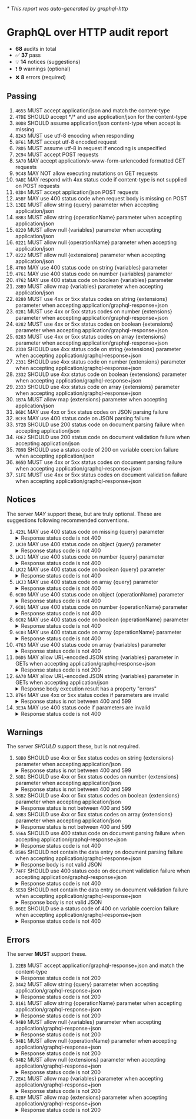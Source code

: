<i>* This report was auto-generated by graphql-http</i>

<h1>GraphQL over HTTP audit report</h1>

<ul>
<li><b>68</b> audits in total</li>
<li><span style="font-family: monospace">✅</span> <b>37</b> pass</li>
<li><span style="font-family: monospace">💡</span> <b>14</b> notices (suggestions)</li>
<li><span style="font-family: monospace">❗️</span> <b>9</b> warnings (optional)</li>
<li><span style="font-family: monospace">❌</span> <b>8</b> errors (required)</li>
</ul>

<h2>Passing</h2>
<ol>
<li><code>4655</code> MUST accept application/json and match the content-type</li>
<li><code>47DE</code> SHOULD accept */* and use application/json for the content-type</li>
<li><code>80D8</code> SHOULD assume application/json content-type when accept is missing</li>
<li><code>82A3</code> MUST use utf-8 encoding when responding</li>
<li><code>BF61</code> MUST accept utf-8 encoded request</li>
<li><code>78D5</code> MUST assume utf-8 in request if encoding is unspecified</li>
<li><code>2C94</code> MUST accept POST requests</li>
<li><code>5A70</code> MAY accept application/x-www-form-urlencoded formatted GET requests</li>
<li><code>9C48</code> MAY NOT allow executing mutations on GET requests</li>
<li><code>9ABE</code> MAY respond with 4xx status code if content-type is not supplied on POST requests</li>
<li><code>03D4</code> MUST accept application/json POST requests</li>
<li><code>A5BF</code> MAY use 400 status code when request body is missing on POST</li>
<li><code>13EE</code> MUST allow string {query} parameter when accepting application/json</li>
<li><code>B8B3</code> MUST allow string {operationName} parameter when accepting application/json</li>
<li><code>0220</code> MUST allow null {variables} parameter when accepting application/json</li>
<li><code>0221</code> MUST allow null {operationName} parameter when accepting application/json</li>
<li><code>0222</code> MUST allow null {extensions} parameter when accepting application/json</li>
<li><code>4760</code> MAY use 400 status code on string {variables} parameter</li>
<li><code>4761</code> MAY use 400 status code on number {variables} parameter</li>
<li><code>4762</code> MAY use 400 status code on boolean {variables} parameter</li>
<li><code>28B9</code> MUST allow map {variables} parameter when accepting application/json</li>
<li><code>0280</code> MUST use 4xx or 5xx status codes on string {extensions} parameter when accepting application/graphql-response+json</li>
<li><code>0281</code> MUST use 4xx or 5xx status codes on number {extensions} parameter when accepting application/graphql-response+json</li>
<li><code>0282</code> MUST use 4xx or 5xx status codes on boolean {extensions} parameter when accepting application/graphql-response+json</li>
<li><code>0283</code> MUST use 4xx or 5xx status codes on array {extensions} parameter when accepting application/graphql-response+json</li>
<li><code>2330</code> SHOULD use 4xx status code on string {extensions} parameter when accepting application/graphql-response+json</li>
<li><code>2331</code> SHOULD use 4xx status code on number {extensions} parameter when accepting application/graphql-response+json</li>
<li><code>2332</code> SHOULD use 4xx status code on boolean {extensions} parameter when accepting application/graphql-response+json</li>
<li><code>2333</code> SHOULD use 4xx status code on array {extensions} parameter when accepting application/graphql-response+json</li>
<li><code>1B7A</code> MUST allow map {extensions} parameter when accepting application/json</li>
<li><code>B6DC</code> MAY use 4xx or 5xx status codes on JSON parsing failure</li>
<li><code>BCF8</code> MAY use 400 status code on JSON parsing failure</li>
<li><code>572B</code> SHOULD use 200 status code on document parsing failure when accepting application/json</li>
<li><code>FDE2</code> SHOULD use 200 status code on document validation failure when accepting application/json</li>
<li><code>7B9B</code> SHOULD use a status code of 200 on variable coercion failure when accepting application/json</li>
<li><code>865D</code> MUST use 4xx or 5xx status codes on document parsing failure when accepting application/graphql-response+json</li>
<li><code>51FE</code> MUST use 4xx or 5xx status codes on document validation failure when accepting application/graphql-response+json</li>
</ol>

<h2>Notices</h2>
The server <i>MAY</i> support these, but are truly optional. These are suggestions following recommended conventions.
<ol>
<li><code>423L</code> MAY use 400 status code on missing {query} parameter
<details>
<summary>Response status code is not 400</summary>
<pre><code class="lang-json">{
  "statusText": "Not Acceptable",
  "status": 406,
  "headers": {
    "vary": "Accept-Encoding",
    "date": "<timestamp>",
    "content-type": "text/plain;charset=UTF-8",
    "content-length": "14"
  },
  "body": "Not Acceptable"
}
</code></pre>
</details>
</li>
<li><code>LKJ0</code> MAY use 400 status code on object {query} parameter
<details>
<summary>Response status code is not 400</summary>
<pre><code class="lang-json">{
  "statusText": "OK",
  "status": 200,
  "headers": {
    "vary": "Accept-Encoding",
    "date": "<timestamp>",
    "content-type": "application/json",
    "content-length": "45",
    "content-encoding": "gzip"
  },
  "body": {
    "errors": [
      {}
    ]
  }
}
</code></pre>
</details>
</li>
<li><code>LKJ1</code> MAY use 400 status code on number {query} parameter
<details>
<summary>Response status code is not 400</summary>
<pre><code class="lang-json">{
  "statusText": "OK",
  "status": 200,
  "headers": {
    "vary": "Accept-Encoding",
    "date": "<timestamp>",
    "content-type": "application/json",
    "content-length": "45",
    "content-encoding": "gzip"
  },
  "body": {
    "errors": [
      {}
    ]
  }
}
</code></pre>
</details>
</li>
<li><code>LKJ2</code> MAY use 400 status code on boolean {query} parameter
<details>
<summary>Response status code is not 400</summary>
<pre><code class="lang-json">{
  "statusText": "OK",
  "status": 200,
  "headers": {
    "vary": "Accept-Encoding",
    "date": "<timestamp>",
    "content-type": "application/json",
    "content-length": "45",
    "content-encoding": "gzip"
  },
  "body": {
    "errors": [
      {}
    ]
  }
}
</code></pre>
</details>
</li>
<li><code>LKJ3</code> MAY use 400 status code on array {query} parameter
<details>
<summary>Response status code is not 400</summary>
<pre><code class="lang-json">{
  "statusText": "OK",
  "status": 200,
  "headers": {
    "vary": "Accept-Encoding",
    "date": "<timestamp>",
    "content-type": "application/json",
    "content-length": "45",
    "content-encoding": "gzip"
  },
  "body": {
    "errors": [
      {}
    ]
  }
}
</code></pre>
</details>
</li>
<li><code>6C00</code> MAY use 400 status code on object {operationName} parameter
<details>
<summary>Response status code is not 400</summary>
<pre><code class="lang-json">{
  "statusText": "OK",
  "status": 200,
  "headers": {
    "vary": "Accept-Encoding",
    "date": "<timestamp>",
    "content-type": "application/json",
    "content-length": "105",
    "content-encoding": "gzip"
  },
  "body": {
    "errors": [
      {
        "message": "Unknown operation named \"[object Object]\"."
      }
    ]
  }
}
</code></pre>
</details>
</li>
<li><code>6C01</code> MAY use 400 status code on number {operationName} parameter
<details>
<summary>Response status code is not 400</summary>
<pre><code class="lang-json">{
  "statusText": "OK",
  "status": 200,
  "headers": {
    "vary": "Accept-Encoding",
    "date": "<timestamp>",
    "content-type": "application/json",
    "content-length": "95",
    "content-encoding": "gzip"
  },
  "body": {
    "errors": [
      {
        "message": "Unknown operation named \"0\"."
      }
    ]
  }
}
</code></pre>
</details>
</li>
<li><code>6C02</code> MAY use 400 status code on boolean {operationName} parameter
<details>
<summary>Response status code is not 400</summary>
<pre><code class="lang-json">{
  "statusText": "OK",
  "status": 200,
  "headers": {
    "vary": "Accept-Encoding",
    "date": "<timestamp>",
    "content-type": "application/json",
    "content-length": "98",
    "content-encoding": "gzip"
  },
  "body": {
    "errors": [
      {
        "message": "Unknown operation named \"false\"."
      }
    ]
  }
}
</code></pre>
</details>
</li>
<li><code>6C03</code> MAY use 400 status code on array {operationName} parameter
<details>
<summary>Response status code is not 400</summary>
<pre><code class="lang-json">{
  "statusText": "OK",
  "status": 200,
  "headers": {
    "vary": "Accept-Encoding",
    "date": "<timestamp>",
    "content-type": "application/json",
    "content-length": "98",
    "content-encoding": "gzip"
  },
  "body": {
    "errors": [
      {
        "message": "Unknown operation named \"array\"."
      }
    ]
  }
}
</code></pre>
</details>
</li>
<li><code>4763</code> MAY use 400 status code on array {variables} parameter
<details>
<summary>Response status code is not 400</summary>
<pre><code class="lang-json">{
  "statusText": "OK",
  "status": 200,
  "headers": {
    "vary": "Accept-Encoding",
    "date": "<timestamp>",
    "content-type": "application/json",
    "content-length": "59",
    "content-encoding": "gzip"
  },
  "body": {
    "data": {
      "__typename": "Query"
    }
  }
}
</code></pre>
</details>
</li>
<li><code>D6D5</code> MAY allow URL-encoded JSON string {variables} parameter in GETs when accepting application/graphql-response+json
<details>
<summary>Response status code is not 200</summary>
<pre><code class="lang-json">{
  "statusText": "Not Acceptable",
  "status": 406,
  "headers": {
    "vary": "Accept-Encoding",
    "date": "<timestamp>",
    "content-type": "text/plain;charset=UTF-8",
    "content-length": "14"
  },
  "body": "Not Acceptable"
}
</code></pre>
</details>
</li>
<li><code>6A70</code> MAY allow URL-encoded JSON string {variables} parameter in GETs when accepting application/json
<details>
<summary>Response body execution result has a property "errors"</summary>
<pre><code class="lang-json">{
  "statusText": "OK",
  "status": 200,
  "headers": {
    "vary": "Accept-Encoding",
    "date": "<timestamp>",
    "content-type": "application/json",
    "content-length": "163",
    "content-encoding": "gzip"
  },
  "body": {
    "errors": [
      {
        "message": "Variable \"$name\" of required type \"String!\" was not provided.",
        "locations": [
          {
            "line": 1,
            "column": 12
          }
        ]
      }
    ]
  }
}
</code></pre>
</details>
</li>
<li><code>8764</code> MAY use 4xx or 5xx status codes if parameters are invalid
<details>
<summary>Response status is not between 400 and 599</summary>
<pre><code class="lang-json">{
  "statusText": "OK",
  "status": 200,
  "headers": {
    "vary": "Accept-Encoding",
    "date": "<timestamp>",
    "content-type": "application/json",
    "content-length": "45",
    "content-encoding": "gzip"
  },
  "body": {
    "errors": [
      {}
    ]
  }
}
</code></pre>
</details>
</li>
<li><code>3E3A</code> MAY use 400 status code if parameters are invalid
<details>
<summary>Response status code is not 400</summary>
<pre><code class="lang-json">{
  "statusText": "OK",
  "status": 200,
  "headers": {
    "vary": "Accept-Encoding",
    "date": "<timestamp>",
    "content-type": "application/json",
    "content-length": "45",
    "content-encoding": "gzip"
  },
  "body": {
    "errors": [
      {}
    ]
  }
}
</code></pre>
</details>
</li>
</ol>

<h2>Warnings</h2>
The server <i>SHOULD</i> support these, but is not required.
<ol>
<li><code>58B0</code> SHOULD use 4xx or 5xx status codes on string {extensions} parameter when accepting application/json
<details>
<summary>Response status is not between 400 and 599</summary>
<pre><code class="lang-json">{
  "statusText": "OK",
  "status": 200,
  "headers": {
    "vary": "Accept-Encoding",
    "date": "<timestamp>",
    "content-type": "application/json",
    "content-length": "59",
    "content-encoding": "gzip"
  },
  "body": {
    "data": {
      "__typename": "Query"
    }
  }
}
</code></pre>
</details>
</li>
<li><code>58B1</code> SHOULD use 4xx or 5xx status codes on number {extensions} parameter when accepting application/json
<details>
<summary>Response status is not between 400 and 599</summary>
<pre><code class="lang-json">{
  "statusText": "OK",
  "status": 200,
  "headers": {
    "vary": "Accept-Encoding",
    "date": "<timestamp>",
    "content-type": "application/json",
    "content-length": "59",
    "content-encoding": "gzip"
  },
  "body": {
    "data": {
      "__typename": "Query"
    }
  }
}
</code></pre>
</details>
</li>
<li><code>58B2</code> SHOULD use 4xx or 5xx status codes on boolean {extensions} parameter when accepting application/json
<details>
<summary>Response status is not between 400 and 599</summary>
<pre><code class="lang-json">{
  "statusText": "OK",
  "status": 200,
  "headers": {
    "vary": "Accept-Encoding",
    "date": "<timestamp>",
    "content-type": "application/json",
    "content-length": "59",
    "content-encoding": "gzip"
  },
  "body": {
    "data": {
      "__typename": "Query"
    }
  }
}
</code></pre>
</details>
</li>
<li><code>58B3</code> SHOULD use 4xx or 5xx status codes on array {extensions} parameter when accepting application/json
<details>
<summary>Response status is not between 400 and 599</summary>
<pre><code class="lang-json">{
  "statusText": "OK",
  "status": 200,
  "headers": {
    "vary": "Accept-Encoding",
    "date": "<timestamp>",
    "content-type": "application/json",
    "content-length": "59",
    "content-encoding": "gzip"
  },
  "body": {
    "data": {
      "__typename": "Query"
    }
  }
}
</code></pre>
</details>
</li>
<li><code>556A</code> SHOULD use 400 status code on document parsing failure when accepting application/graphql-response+json
<details>
<summary>Response status code is not 400</summary>
<pre><code class="lang-json">{
  "statusText": "Not Acceptable",
  "status": 406,
  "headers": {
    "vary": "Accept-Encoding",
    "date": "<timestamp>",
    "content-type": "text/plain;charset=UTF-8",
    "content-length": "14"
  },
  "body": "Not Acceptable"
}
</code></pre>
</details>
</li>
<li><code>D586</code> SHOULD not contain the data entry on document parsing failure when accepting application/graphql-response+json
<details>
<summary>Response body is not valid JSON</summary>
<pre><code class="lang-json">{
  "statusText": "Not Acceptable",
  "status": 406,
  "headers": {
    "vary": "Accept-Encoding",
    "date": "<timestamp>",
    "content-type": "text/plain;charset=UTF-8",
    "content-length": "14"
  },
  "body": null
}
</code></pre>
</details>
</li>
<li><code>74FF</code> SHOULD use 400 status code on document validation failure when accepting application/graphql-response+json
<details>
<summary>Response status code is not 400</summary>
<pre><code class="lang-json">{
  "statusText": "Not Acceptable",
  "status": 406,
  "headers": {
    "vary": "Accept-Encoding",
    "date": "<timestamp>",
    "content-type": "text/plain;charset=UTF-8",
    "content-length": "14"
  },
  "body": "Not Acceptable"
}
</code></pre>
</details>
</li>
<li><code>5E5B</code> SHOULD not contain the data entry on document validation failure when accepting application/graphql-response+json
<details>
<summary>Response body is not valid JSON</summary>
<pre><code class="lang-json">{
  "statusText": "Not Acceptable",
  "status": 406,
  "headers": {
    "vary": "Accept-Encoding",
    "date": "<timestamp>",
    "content-type": "text/plain;charset=UTF-8",
    "content-length": "14"
  },
  "body": null
}
</code></pre>
</details>
</li>
<li><code>86EE</code> SHOULD use a status code of 400 on variable coercion failure when accepting application/graphql-response+json
<details>
<summary>Response status code is not 400</summary>
<pre><code class="lang-json">{
  "statusText": "Not Acceptable",
  "status": 406,
  "headers": {
    "vary": "Accept-Encoding",
    "date": "<timestamp>",
    "content-type": "text/plain;charset=UTF-8",
    "content-length": "14"
  },
  "body": "Not Acceptable"
}
</code></pre>
</details>
</li>
</ol>

<h2>Errors</h2>
The server <b>MUST</b> support these.
<ol>
<li><code>22EB</code> MUST accept application/graphql-response+json and match the content-type
<details>
<summary>Response status code is not 200</summary>
<pre><code class="lang-json">{
  "statusText": "Not Acceptable",
  "status": 406,
  "headers": {
    "vary": "Accept-Encoding",
    "date": "<timestamp>",
    "content-type": "text/plain;charset=UTF-8",
    "content-length": "14"
  },
  "body": "Not Acceptable"
}
</code></pre>
</details>
</li>
<li><code>34A2</code> MUST allow string {query} parameter when accepting application/graphql-response+json
<details>
<summary>Response status code is not 200</summary>
<pre><code class="lang-json">{
  "statusText": "Not Acceptable",
  "status": 406,
  "headers": {
    "vary": "Accept-Encoding",
    "date": "<timestamp>",
    "content-type": "text/plain;charset=UTF-8",
    "content-length": "14"
  },
  "body": "Not Acceptable"
}
</code></pre>
</details>
</li>
<li><code>8161</code> MUST allow string {operationName} parameter when accepting application/graphql-response+json
<details>
<summary>Response status code is not 200</summary>
<pre><code class="lang-json">{
  "statusText": "Not Acceptable",
  "status": 406,
  "headers": {
    "vary": "Accept-Encoding",
    "date": "<timestamp>",
    "content-type": "text/plain;charset=UTF-8",
    "content-length": "14"
  },
  "body": "Not Acceptable"
}
</code></pre>
</details>
</li>
<li><code>94B0</code> MUST allow null {variables} parameter when accepting application/graphql-response+json
<details>
<summary>Response status code is not 200</summary>
<pre><code class="lang-json">{
  "statusText": "Not Acceptable",
  "status": 406,
  "headers": {
    "vary": "Accept-Encoding",
    "date": "<timestamp>",
    "content-type": "text/plain;charset=UTF-8",
    "content-length": "14"
  },
  "body": "Not Acceptable"
}
</code></pre>
</details>
</li>
<li><code>94B1</code> MUST allow null {operationName} parameter when accepting application/graphql-response+json
<details>
<summary>Response status code is not 200</summary>
<pre><code class="lang-json">{
  "statusText": "Not Acceptable",
  "status": 406,
  "headers": {
    "vary": "Accept-Encoding",
    "date": "<timestamp>",
    "content-type": "text/plain;charset=UTF-8",
    "content-length": "14"
  },
  "body": "Not Acceptable"
}
</code></pre>
</details>
</li>
<li><code>94B2</code> MUST allow null {extensions} parameter when accepting application/graphql-response+json
<details>
<summary>Response status code is not 200</summary>
<pre><code class="lang-json">{
  "statusText": "Not Acceptable",
  "status": 406,
  "headers": {
    "vary": "Accept-Encoding",
    "date": "<timestamp>",
    "content-type": "text/plain;charset=UTF-8",
    "content-length": "14"
  },
  "body": "Not Acceptable"
}
</code></pre>
</details>
</li>
<li><code>2EA1</code> MUST allow map {variables} parameter when accepting application/graphql-response+json
<details>
<summary>Response status code is not 200</summary>
<pre><code class="lang-json">{
  "statusText": "Not Acceptable",
  "status": 406,
  "headers": {
    "vary": "Accept-Encoding",
    "date": "<timestamp>",
    "content-type": "text/plain;charset=UTF-8",
    "content-length": "14"
  },
  "body": "Not Acceptable"
}
</code></pre>
</details>
</li>
<li><code>428F</code> MUST allow map {extensions} parameter when accepting application/graphql-response+json
<details>
<summary>Response status code is not 200</summary>
<pre><code class="lang-json">{
  "statusText": "Not Acceptable",
  "status": 406,
  "headers": {
    "vary": "Accept-Encoding",
    "date": "<timestamp>",
    "content-type": "text/plain;charset=UTF-8",
    "content-length": "14"
  },
  "body": "Not Acceptable"
}
</code></pre>
</details>
</li>
</ol>
